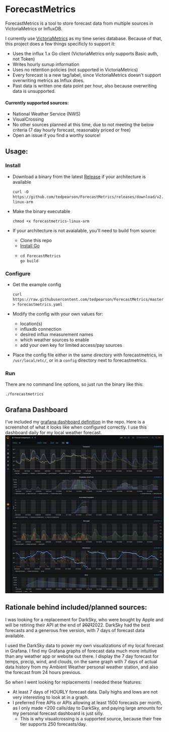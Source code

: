 # ForecastMetrics

ForecastMetrics is a tool to store forecast data from multiple
sources in VictoriaMetrics or InfluxDB.

I currently use [VictoriaMetrics](https://victoriametrics.com) as my time series database.
Because of that, this project does a few things specificly to support it:
- Uses the influx 1.x Go client (VictoriaMetrics only supports Basic auth, not Token)
- Writes hourly sunup information
- Uses no retention policies (not supported in VictoriaMetrics)
- Every forecast is a new tag/label, since VictoriaMetrics doesn't support overwriting
  metrics as Influx does.
- Past data is written one data point per hour, also because overwriting data is unsupported.

#### Currently supported sources:
- National Weather Service (NWS)
- VisualCrossing
- No other sources planned at this time, due to not meeting the below
criteria (7 day hourly forecast, reasonably priced or free)
- Open an issue if you find a worthy source!

## Usage:

### Install
- Download a binary from the latest [Release][release] if your architecture is available

      curl -O https://github.com/tedpearson/ForecastMetrics/releases/download/v2.3.1/forecastmetrics-linux-arm

- Make the binary executable

      chmod +x forecastmetrics-linux-arm

- If your architecture is not avaialable, you'll need to build from source:
  - Clone this repo
  - [Install Go][install-go]
  -
        cd ForecastMetrics
        go build

### Configure

- Get the example config

      curl https://raw.githubusercontent.com/tedpearson/ForecastMetrics/master/config/forecastmetrics.example.yaml > forecastmetrics.yaml

- Modify the config with your own values for:
  - location(s)
  - influxdb connection
  - desired influx measurement names
  - which weather sources to enable
  - add your own key for limited access/pay sources

- Place the config file either in the same directory with forecastmetrics, in `/usr/local/etc/`, or
  in a `config` directory next to forecastmetrics.
      

### Run
There are no command line options, so just run the binary like this:

    ./forecastmetrics

## Grafana Dashboard
I've included my [grafana dashboard definition](grafana/dashboard.json) in the repo. 
Here is a screenshot of what it looks like when configured correctly.
I use this dashboard daily for my local weather forecast.
![grafana dashboard](grafana/dashboard.png)

## Rationale behind included/planned sources:
I was looking for a replacement for DarkSky, who were bought by
Apple and will be retiring their API at the end of <s>2021</s>2022.
DarkSky had the best forecasts and a generous free version,
with 7 days of forecast data available.

I used the DarkSky data to power my own visualizations of my
local forecast in Grafana. I find my Grafana graphs of forecast
data much more intuitive than any weather app or website out there.
I display the 7 day forecast for temps, precip, wind, and clouds,
on the same graph with 7 days of actual data history from my
Ambient Weather personal weather station, and also the forecast
from 24 hours previous.

So when I went looking for replacements I needed these features:
- At least 7 days of HOURLY forecast data. Daily highs and lows
are not very interesting to look at in a graph.
- I preferred Free APIs or APIs allowing at least 1500 forecasts
per month, as I only made <200 calls/day to DarkSky, and paying
large amounts for my personal forecast dashboard is just silly.
    - This is why visualcrossing is a supported source,
    because their free tier supports 250 forecasts/day.

[release]: https://github.com/tedpearson/ForecastMetrics/releases
[config-example]: https://github.com/tedpearson/ForecastMetrics/blob/master/config/forecastmetrics.example.yaml
[install-go]: https://golang.org/dl/